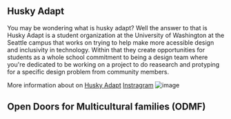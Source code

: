 ## Husky Adapt 
You may be wondering what is husky adapt? Well the answer to that is Husky Adapt is a student organization at the University of Washington at the Seattle campus that works on trying to help make more acessible design and inclusivity in technology. Within that they create opportunities for students as a whole school commitment to being a design team where you're dedicated to be working on a project to do reasearch and protyping for a specific design problem from community members.

More information about on [Husky Adapt](https://www.huskyadapt.me.uw.edu/) 
[Instragram](https://www.instagram.com/huskyadapt/)
![image](https://github.com/user-attachments/assets/f0d38845-0445-4c32-91b4-ea80b21d4a2a)

## Open Doors for Multicultural families (ODMF) 
